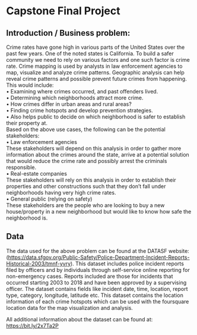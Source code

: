 # Capstone Final Project

## Introduction / Business problem:
Crime rates have gone high in various parts of the United States over the past few years. One of the noted states is California. To build a safer community we need to rely on various factors and one such factor is crime rate. Crime mapping is used by analysts in law enforcement agencies to map, visualize and analyze crime patterns. Geographic analysis can help reveal crime patterns and possible prevent future crimes from happening. 
<br>
This would include:
<br> •	Examining where crimes occurred, and past offenders lived. <br>
•	Determining which neighborhoods attract more crime. <br>
•	How crimes differ in urban areas and rural areas?<br>
•	Finding crime hotspots and develop prevention strategies.<br>
•	Also helps public to decide on which neighborhood is safer to establish their property at. 
<br>Based on the above use cases, the following can be the potential stakeholders:
<br>•	Law enforcement agencies
<br>These stakeholders will depend on this analysis in order to gather more information about the crimes around the state, arrive at a potential solution that would reduce the crime rate and possibly arrest the criminals responsible. 
<br>•	Real-estate companies
<br>These stakeholders will rely on this analysis in order to establish their properties and other constructions such that they don’t fall under neighborhoods having very high crime rates.
<br>•	General public (relying on safety)
<br>These stakeholders are the people who are looking to buy a new house/property in a new neighborhood but would like to know how safe the neighborhood is.

## Data
The data used for the above problem can be found at the DATASF website:
(https://data.sfgov.org/Public-Safety/Police-Department-Incident-Reports-Historical-2003/tmnf-yvry). 
This dataset includes police incident reports filed by officers and by individuals through self-service online reporting for non-emergency cases. Reports included are those for incidents that occurred starting 2003 to 2018 and have been approved by a supervising officer. The dataset contains fields like incident date, time, location, report type, category, longitude, latitude etc. This dataset contains the location information of each crime hotspots which can be used with the foursquare location data for the map visualization and analysis. 

All additional information about the dataset can be found at: 
https://bit.ly/2x7Ta2P

